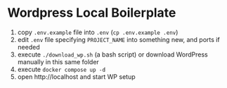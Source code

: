 # Wordpress Local Boilerplate


1. copy `.env.example` file into `.env` (`cp .env.example .env`)
2. edit `.env` file specifying `PROJECT_NAME` into something new, and ports if needed
3. execute `./download_wp.sh` (a bash script) or download WordPress manually in this same folder
4. execute `docker compose up -d`
5. open http://localhost and start WP setup